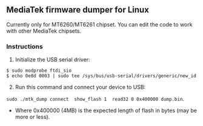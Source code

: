 ## MediaTek firmware dumper for Linux

Currently only for MT6260/MT6261 chipset. You can edit the code to work with other MediaTek chipsets.

### Instructions

1. Initialize the USB serial driver:
```
$ sudo modprobe ftdi_sio
$ echo 0e8d 0003 | sudo tee /sys/bus/usb-serial/drivers/generic/new_id
```
2. Run this command and connect your device to USB:

`sudo ./mtk_dump connect  show_flash 1  read32 0 0x400000 dump.bin`.

* Where 0x400000 (4MB) is the expected length of flash in bytes (may be more or less).
